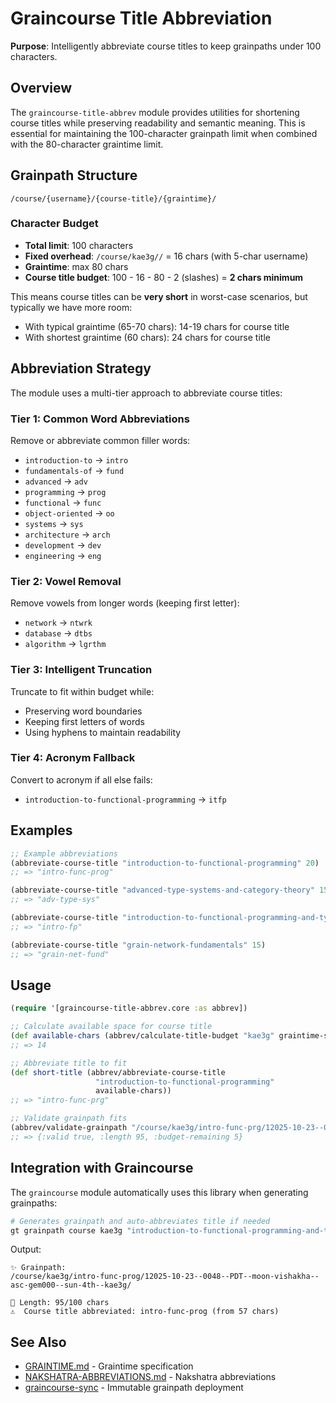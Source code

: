 # Graincourse Title Abbreviation

**Purpose**: Intelligently abbreviate course titles to keep grainpaths under 100 characters.

## Overview

The `graincourse-title-abbrev` module provides utilities for shortening course titles while preserving readability and semantic meaning. This is essential for maintaining the 100-character grainpath limit when combined with the 80-character graintime limit.

## Grainpath Structure

```
/course/{username}/{course-title}/{graintime}/
```

### Character Budget

- **Total limit**: 100 characters
- **Fixed overhead**: `/course/kae3g//` = 16 chars (with 5-char username)
- **Graintime**: max 80 chars
- **Course title budget**: 100 - 16 - 80 - 2 (slashes) = **2 chars minimum**

This means course titles can be **very short** in worst-case scenarios, but typically we have more room:
- With typical graintime (65-70 chars): 14-19 chars for course title
- With shortest graintime (60 chars): 24 chars for course title

## Abbreviation Strategy

The module uses a multi-tier approach to abbreviate course titles:

### Tier 1: Common Word Abbreviations

Remove or abbreviate common filler words:
- `introduction-to` → `intro`
- `fundamentals-of` → `fund`
- `advanced` → `adv`
- `programming` → `prog`
- `functional` → `func`
- `object-oriented` → `oo`
- `systems` → `sys`
- `architecture` → `arch`
- `development` → `dev`
- `engineering` → `eng`

### Tier 2: Vowel Removal

Remove vowels from longer words (keeping first letter):
- `network` → `ntwrk`
- `database` → `dtbs`
- `algorithm` → `lgrthm`

### Tier 3: Intelligent Truncation

Truncate to fit within budget while:
- Preserving word boundaries
- Keeping first letters of words
- Using hyphens to maintain readability

### Tier 4: Acronym Fallback

Convert to acronym if all else fails:
- `introduction-to-functional-programming` → `itfp`

## Examples

```clojure
;; Example abbreviations
(abbreviate-course-title "introduction-to-functional-programming" 20)
;; => "intro-func-prog"

(abbreviate-course-title "advanced-type-systems-and-category-theory" 15)
;; => "adv-type-sys"

(abbreviate-course-title "introduction-to-functional-programming-and-type-systems" 10)
;; => "intro-fp"

(abbreviate-course-title "grain-network-fundamentals" 15)
;; => "grain-net-fund"
```

## Usage

```clojure
(require '[graincourse-title-abbrev.core :as abbrev])

;; Calculate available space for course title
(def available-chars (abbrev/calculate-title-budget "kae3g" graintime-string))
;; => 14

;; Abbreviate title to fit
(def short-title (abbrev/abbreviate-course-title 
                   "introduction-to-functional-programming"
                   available-chars))
;; => "intro-func-prg"

;; Validate grainpath fits
(abbrev/validate-grainpath "/course/kae3g/intro-func-prg/12025-10-23--0048--PDT--moon-vishakha--asc-gem000--sun-4th--kae3g/")
;; => {:valid true, :length 95, :budget-remaining 5}
```

## Integration with Graincourse

The `graincourse` module automatically uses this library when generating grainpaths:

```bash
# Generates grainpath and auto-abbreviates title if needed
gt grainpath course kae3g "introduction-to-functional-programming-and-type-systems"
```

Output:
```
✨ Grainpath:
/course/kae3g/intro-func-prog/12025-10-23--0048--PDT--moon-vishakha--asc-gem000--sun-4th--kae3g/

📏 Length: 95/100 chars
⚠️  Course title abbreviated: intro-func-prog (from 57 chars)
```

## See Also

- [GRAINTIME.md](../../graintime/GRAINTIME.md) - Graintime specification
- [NAKSHATRA-ABBREVIATIONS.md](../../graintime/NAKSHATRA-ABBREVIATIONS.md) - Nakshatra abbreviations
- [graincourse-sync](../graincourse-sync/) - Immutable grainpath deployment

